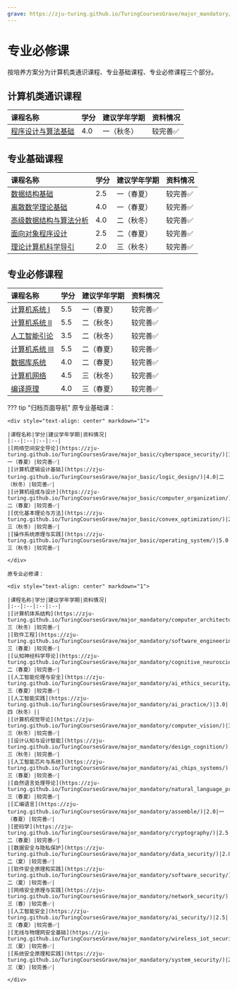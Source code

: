 ```yaml
---
grave: https://zju-turing.github.io/TuringCoursesGrave/major_mandatory/
---
```


# 专业必修课

按培养方案分为计算机类通识课程、专业基础课程、专业必修课程三个部分。

<style>
.md-typeset table:not([class]) th {
    min-width: 1em;
}
</style>

## 计算机类通识课程

<div style="text-align: center" markdown="1">

|课程名称|学分|建议学年学期|资料情况|
|:--|:--|:--|:--|
|[程序设计与算法基础](../programming/index.md)|4.0|一（秋冬）|较完善✅|

</div>

## 专业基础课程

<div style="text-align: center" markdown="1">

|课程名称|学分|建议学年学期|资料情况|
|:--|:--|:--|:--|
|[数据结构基础](../data_structure/index.md)|2.5|一（春夏）|较完善✅|
|[离散数学理论基础](../discrete_math/index.md)|4.0|一（春夏）|较完善✅|
|[高级数据结构与算法分析](../advanced_data_structure/index.md)|4.0|二（秋冬）|较完善✅|
|[面向对象程序设计](../object_oriented_programming/index.md)|2.5|二（春夏）|较完善✅|
|[理论计算机科学导引](../theory_of_computation/index.md)|2.0|三（秋冬）|较完善✅|

</div>

## 专业必修课程

<div style="text-align: center" markdown="1">

|课程名称|学分|建议学年学期|资料情况|
|:--|:--|:--|:--|
|[计算机系统 Ⅰ](../computer_system1/index.md)|5.5|一（春夏）|较完善✅|
|[计算机系统 Ⅱ](../computer_system2/index.md)|5.5|二（秋冬）|较完善✅|
|[人工智能引论](../ai_basic/index.md)|3.5|二（秋冬）|较完善✅|
|[计算机系统 Ⅲ](../computer_system3/index.md)|5.5|二（春夏）|较完善✅|
|[数据库系统](../database/index.md)|4.0|二（春夏）|较完善✅|
|[计算机网络](../computer_networks/index.md)|4.5|三（秋冬）|较完善✅|
|[编译原理](../compilers_principles/index.md)|4.0|三（春夏）|较完善✅|

</div>

??? tip "归档页面导航"
    原专业基础课：

    <div style="text-align: center" markdown="1">

    |课程名称|学分|建议学年学期|资料情况|
    |:--|:--|:--|:--|
    |[网络空间安全导论](https://zju-turing.github.io/TuringCoursesGrave/major_basic/cyberspace_security/)|1.5|一（春夏）|较完善✅|
    |[计算机逻辑设计基础](https://zju-turing.github.io/TuringCoursesGrave/major_basic/logic_design/)|4.0|二（秋冬）|较完善✅|
    |[计算机组成与设计](https://zju-turing.github.io/TuringCoursesGrave/major_basic/computer_organization/)|4.5|二（春夏）|较完善✅|
    |[优化基本理论与方法](https://zju-turing.github.io/TuringCoursesGrave/major_basic/convex_optimization/)|2.0|三（秋冬）|较完善✅|
    |[操作系统原理与实践](https://zju-turing.github.io/TuringCoursesGrave/major_basic/operating_system/)|5.0|三（秋冬）|较完善✅|

    </div>

    原专业必修课：

    <div style="text-align: center" markdown="1">

    |课程名称|学分|建议学年学期|资料情况|
    |:--|:--|:--|:--|
    |[计算机体系结构](https://zju-turing.github.io/TuringCoursesGrave/major_mandatory/computer_architecture/)|3.5|三（秋冬）|较完善✅|
    |[软件工程](https://zju-turing.github.io/TuringCoursesGrave/major_mandatory/software_engineering/)|2.5|三（春夏）|较完善✅|
    |[认知神经科学导论](https://zju-turing.github.io/TuringCoursesGrave/major_mandatory/cognitive_neuroscience/)|3.0|二（春夏）|较完善✅|
    |[人工智能伦理与安全](https://zju-turing.github.io/TuringCoursesGrave/major_mandatory/ai_ethics_security/)|2.0|三（春夏）|较完善✅|
    |[人工智能实践](https://zju-turing.github.io/TuringCoursesGrave/major_mandatory/ai_practice/)|3.0|四（秋冬）||
    |[计算机视觉导论](https://zju-turing.github.io/TuringCoursesGrave/major_mandatory/computer_vision/)|3.5|三（秋冬）|较完善✅|
    |[设计认知与设计智能](https://zju-turing.github.io/TuringCoursesGrave/major_mandatory/design_cognition/)|3.0|三（秋冬）|较完善✅|
    |[人工智能芯片与系统](https://zju-turing.github.io/TuringCoursesGrave/major_mandatory/ai_chips_systems/)|3.5|三（春夏）|较完善✅|
    |[自然语言处理导论](https://zju-turing.github.io/TuringCoursesGrave/major_mandatory/natural_language_processing/)|3.5|三（春夏）|较完善✅|
    |[汇编语言](https://zju-turing.github.io/TuringCoursesGrave/major_mandatory/assemble/)|2.0|一（春夏）|较完善✅|
    |[密码学](https://zju-turing.github.io/TuringCoursesGrave/major_mandatory/cryptography/)|2.5|二（春夏）|较完善✅|
    |[数据安全与隐私保护](https://zju-turing.github.io/TuringCoursesGrave/major_mandatory/data_security/)|2.0|二（夏）|较完善✅|
    |[软件安全原理和实践](https://zju-turing.github.io/TuringCoursesGrave/major_mandatory/software_security/)|2.0|二（夏）|较完善✅|
    |[网络安全原理与实践](https://zju-turing.github.io/TuringCoursesGrave/major_mandatory/network_security/)|2.5|三（春）|较完善✅|
    |[人工智能安全](https://zju-turing.github.io/TuringCoursesGrave/major_mandatory/ai_security/)|2.5|三（春夏）|较完善✅|
    |[无线与物理网安全基础](https://zju-turing.github.io/TuringCoursesGrave/major_mandatory/wireless_iot_security/)|2.0|三（夏）|较完善✅|
    |[系统安全原理和实践](https://zju-turing.github.io/TuringCoursesGrave/major_mandatory/system_security/)|2.0|三（夏）|较完善✅|

    </div>